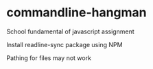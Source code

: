# commandline-hangman
School fundamental of javascript assignment

Install readline-sync package using NPM

Pathing for files may not work
